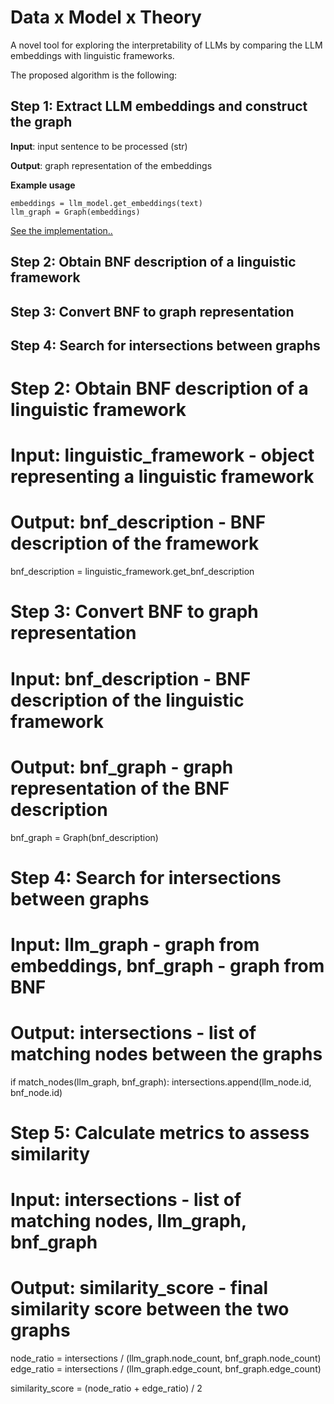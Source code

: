 # Data x Model x Theory

A novel tool for exploring the interpretability of LLMs by comparing the LLM embeddings with linguistic frameworks.

The proposed algorithm is the following:

## Step 1: Extract LLM embeddings and construct the graph

**Input**: input sentence to be processed (str)

**Output**: graph representation of the embeddings

**Example usage**

```
embeddings = llm_model.get_embeddings(text)
llm_graph = Graph(embeddings)
```

[See the implementation..](https://github.com/vifirsanova/llm-dmt/blob/main/get_embeddings.ipynb)

## Step 2: Obtain BNF description of a linguistic framework

## Step 3: Convert BNF to graph representation

## Step 4: Search for intersections between graphs

   
# Step 2: Obtain BNF description of a linguistic framework
# Input: linguistic_framework - object representing a linguistic framework
# Output: bnf_description - BNF description of the framework

bnf_description = linguistic_framework.get_bnf_description

# Step 3: Convert BNF to graph representation
# Input: bnf_description - BNF description of the linguistic framework
# Output: bnf_graph - graph representation of the BNF description

bnf_graph = Graph(bnf_description)
    
# Step 4: Search for intersections between graphs
# Input: llm_graph - graph from embeddings, bnf_graph - graph from BNF
# Output: intersections - list of matching nodes between the graphs

if match_nodes(llm_graph, bnf_graph):
    intersections.append(llm_node.id, bnf_node.id)

# Step 5: Calculate metrics to assess similarity
# Input: intersections - list of matching nodes, llm_graph, bnf_graph
# Output: similarity_score - final similarity score between the two graphs

node_ratio = intersections / (llm_graph.node_count, bnf_graph.node_count)
edge_ratio = intersections / (llm_graph.edge_count, bnf_graph.edge_count)

similarity_score = (node_ratio + edge_ratio) / 2
